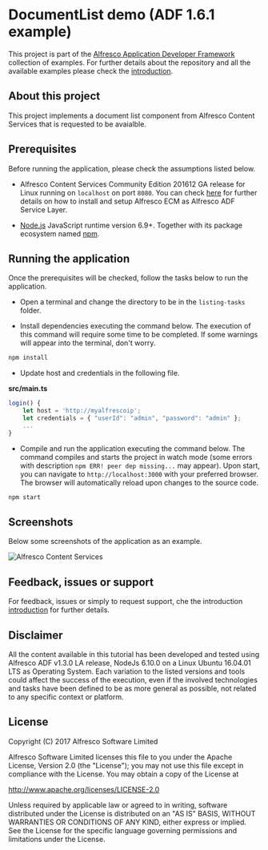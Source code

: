 # DocumentList demo (ADF 1.6.1 example)

This project is part of the [Alfresco Application Developer Framework](https://github.com/Alfresco/alfresco-ng2-components) collection of examples.
For further details about the repository and all the available examples please check the [introduction](https://github.com/Alfresco/adf-examples).

## About this project

This project implements a document list component from Alfresco Content Services that is requested to be avaialble.

## Prerequisites

Before running the application, please check the assumptions listed below.

- Alfresco Content Services Community Edition 201612 GA release for Linux running on `localhost` on port `8080`. You can check [here](https://community.alfresco.com/docs/DOC-6615-12-installing-alfresco-ecm-as-adf-service-layer) for further details on how to install and setup Alfresco ECM as Alfresco ADF Service Layer.

- [Node.js](https://nodejs.org) JavaScript runtime version 6.9+. Together with its package ecosystem named [npm](https://www.npmjs.com/).

## Running the application

Once the prerequisites will be checked, follow the tasks below to run the application.

- Open a terminal and change the directory to be in the `listing-tasks` folder.

- Install dependencies executing the command below. The execution of this command will require some time to be completed. If some warnings will appear into the terminal, don't worry.

```sh
npm install
```

- Update host and credentials in the following file.

**src/main.ts**
```ts
login() {
    let host = 'http://myalfrescoip';
    let credentials = { "userId": "admin", "password": "admin" };
    ...
}
```

- Compile and run the application executing the command below. The command compiles and starts the project in watch mode (some errors with description `npm ERR! peer dep missing...` may appear). Upon start, you can navigate to `http://localhost:3000` with your preferred browser. The browser will automatically reload upon changes to the source code.

```sh
npm start
```

## Screenshots

Below some screenshots of the application as an example.

![Alfresco Content Services](doc/screenshot.01.png)

## Feedback, issues or support

For feedback, issues or simply to request support, che the introduction [introduction](https://github.com/Alfresco/adf-examples) for further details.

## Disclaimer

All the content available in this tutorial has been developed and tested using Alfresco ADF v1.3.0 LA release, NodeJs 6.10.0 on a Linux Ubuntu 16.04.01 LTS as Operating System.
Each variation to the listed versions and tools could affect the success of the execution, even if the involved technologies and tasks have been defined to be as more general as possible, not related to any specific context or platform.

## License

Copyright (C) 2017 Alfresco Software Limited

Alfresco Software Limited licenses this file to you under the Apache License, Version 2.0 (the "License"); you may not use this file except in compliance with the License. You may obtain a copy of the License at

 http://www.apache.org/licenses/LICENSE-2.0

Unless required by applicable law or agreed to in writing, software distributed under the License is distributed on an "AS IS" BASIS, WITHOUT WARRANTIES OR CONDITIONS OF ANY KIND, either express or implied. See the License for the specific language governing permissions and limitations under the License.
